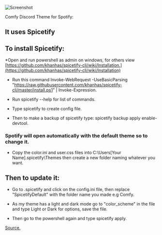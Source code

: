 ![Screenshot](https://github.com/Parker06/Comfy/blob/main/Comfy.PNG)

Comfy Discord Theme for Spotify:

## It uses Spicetify

## To install Spicetify:

*Open and run powershell as admin on windows, for others view [https://github.com/khanhas/spicetify-cli/wiki/Installation.](https://github.com/khanhas/spicetify-cli/wiki/Installation)

* Run this command Invoke-WebRequest -UseBasicParsing "https://raw.githubusercontent.com/khanhas/spicetify-cli/master/install.ps1" | Invoke-Expression.

* Run spicetify --help for list of commands.

* Type spicetify to create config file.

* Then to make a backup of spicetify type: spicetify backup apply enable-devtool.

### Spotify will open automatically with the default theme so to change it.

* Copy the color.ini and user.css files into C:\Users\[Your Name]\.spicetify\Themes then create a new folder naming whatever you want.

## Then to update it:

* Go to .spicetify and click on the config.ini file, then replace "SpicetifyDefault" with the folder name you made e.g Comfy.

* As my theme has a light and dark mode go to "color_scheme" in the file and type Light or Dark for options, save the file.

* Then go to the powershell again and type spicetify apply.

[Source.](https://www.muo.com/tag/customize-spotify-with-spicetify-themes/)
